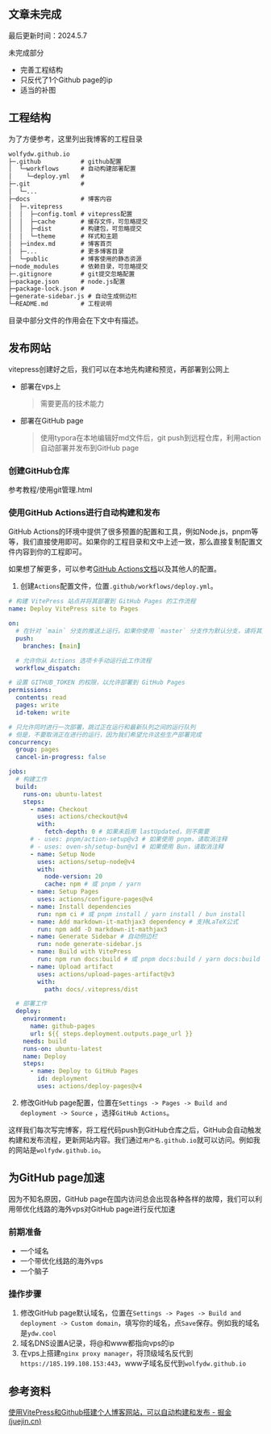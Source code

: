 ## 文章未完成

最后更新时间：2024.5.7

未完成部分

- 完善工程结构
- 只反代了1个Github page的ip
- 适当的补图

## 工程结构

为了方便参考，这里列出我博客的工程目录

```txt
wolfydw.github.io
├─.github           # github配置
│  └─workflows      # 自动构建部署配置
│    └─deploy.yml   # 
├─.git              # 
│  └─...
├─docs              # 博客内容
│  ├─.vitepress    
│  │  ├─config.toml # vitepress配置
│  │  ├─cache       # 缓存文件，可忽略提交
│  │  ├─dist        # 构建包，可忽略提交
│  │  └─theme       # 样式和主题
│  ├─index.md       # 博客首页
│  ├─...            # 更多博客目录
│  └─public         # 博客使用的静态资源
├─node_modules      # 依赖目录，可忽略提交
├─.gitignore        # git提交忽略配置
├─package.json      # node.js配置
├─package-lock.json	#
├─generate-sidebar.js # 自动生成侧边栏
└─README.md         # 工程说明
```

目录中部分文件的作用会在下文中有描述。



## 发布网站

vitepress创建好之后，我们可以在本地先构建和预览，再部署到公网上

- 部署在vps上

  > 需要更高的技术能力

- 部署在GitHub page

  > 使用typora在本地编辑好md文件后，git push到远程仓库，利用action自动部署并发布到GitHub page

### 创建GitHub仓库

参考教程/使用git管理.html

### 使用GitHub Actions进行自动构建和发布

GitHub Actions的环境中提供了很多预置的配置和工具，例如Node.js，pnpm等等，我们直接使用即可。如果你的工程目录和文中上述一致，那么直接复制配置文件内容到你的工程即可。

如果想了解更多，可以参考[GitHub Actions文档](https://link.juejin.cn?target=https%3A%2F%2Fdocs.github.com%2Fzh%2Factions)以及其他人的配置。

1. 创建`Actions`配置文件，位置`.github/workflows/deploy.yml`。

```yml
# 构建 VitePress 站点并将其部署到 GitHub Pages 的工作流程
name: Deploy VitePress site to Pages

on:
  # 在针对 `main` 分支的推送上运行。如果你使用 `master` 分支作为默认分支，请将其更改为 `master`
  push:
    branches: [main]

  # 允许你从 Actions 选项卡手动运行此工作流程
  workflow_dispatch:

# 设置 GITHUB_TOKEN 的权限，以允许部署到 GitHub Pages
permissions:
  contents: read
  pages: write
  id-token: write

# 只允许同时进行一次部署，跳过正在运行和最新队列之间的运行队列
# 但是，不要取消正在进行的运行，因为我们希望允许这些生产部署完成
concurrency:
  group: pages
  cancel-in-progress: false

jobs:
  # 构建工作
  build:
    runs-on: ubuntu-latest
    steps:
      - name: Checkout
        uses: actions/checkout@v4
        with:
          fetch-depth: 0 # 如果未启用 lastUpdated，则不需要
      # - uses: pnpm/action-setup@v3 # 如果使用 pnpm，请取消注释
      # - uses: oven-sh/setup-bun@v1 # 如果使用 Bun，请取消注释
      - name: Setup Node
        uses: actions/setup-node@v4
        with:
          node-version: 20
          cache: npm # 或 pnpm / yarn
      - name: Setup Pages
        uses: actions/configure-pages@v4
      - name: Install dependencies
        run: npm ci # 或 pnpm install / yarn install / bun install
      - name: Add markdown-it-mathjax3 dependency # 支持LaTeX公式
        run: npm add -D markdown-it-mathjax3
      - name: Generate Sidebar # 自动侧边栏
        run: node generate-sidebar.js
      - name: Build with VitePress
        run: npm run docs:build # 或 pnpm docs:build / yarn docs:build / bun run docs:build
      - name: Upload artifact
        uses: actions/upload-pages-artifact@v3
        with:
          path: docs/.vitepress/dist

  # 部署工作
  deploy:
    environment:
      name: github-pages
      url: ${{ steps.deployment.outputs.page_url }}
    needs: build
    runs-on: ubuntu-latest
    name: Deploy
    steps:
      - name: Deploy to GitHub Pages
        id: deployment
        uses: actions/deploy-pages@v4
```

2. 修改GitHub page配置，位置在`Settings -> Pages -> Build and deployment -> Source` ，选择`GitHub Actions`。

   

这样我们每次写完博客，将工程代码push到GitHub仓库之后，GitHub会自动触发构建和发布流程，更新网站内容。我们通过`用户名.github.io`就可以访问。例如我的网站是`wolfydw.github.io`。

## 为GitHub page加速

因为不知名原因，GitHub page在国内访问总会出现各种各样的故障，我们可以利用带优化线路的海外vps对GitHub page进行反代加速

### 前期准备

- 一个域名
- 一个带优化线路的海外vps
- 一个脑子

### 操作步骤

1. 修改GitHub page默认域名，位置在`Settings -> Pages -> Build and deployment -> Custom domain`，填写你的域名，点`Save`保存。例如我的域名是`ydw.cool`
2. 域名DNS设置A记录，将@和www都指向vps的ip
3. 在vps上搭建`nginx proxy manager`，将顶级域名反代到`https://185.199.108.153:443`，www子域名反代到`wolfydw.github.io`



## 参考资料

[使用VitePress和Github搭建个人博客网站，可以自动构建和发布 - 掘金 (juejin.cn)](https://juejin.cn/post/7235513984555384892)